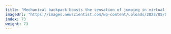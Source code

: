 ```yaml
---
title: "Mechanical backpack boosts the sensation of jumping in virtual reality"
imageUrl: "https://images.newscientist.com/wp-content/uploads/2023/05/02155324/SEI_153736831.jpg?width=600"
index: 73
weight: 73
---
```

